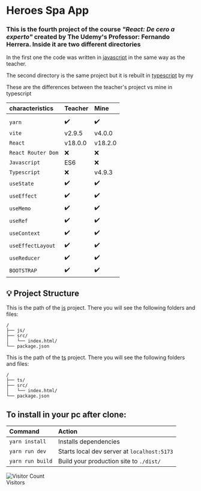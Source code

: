 <link href="js/styles.css" rel="stylesheet"></link>
<h1>Heroes Spa App</h1>

### This is the fourth project of the course _"React: De cero a experto"_ created by The Udemy's Professor: Fernando Herrera. Inside it are two different directories

In the first one the code was written in <a href="https://github.com/dialmonsalve/React-04HeroesSpaApp/tree/master/js" class="language--js">javascript</a> in the same way as the teacher.  

The second directory is the same project but it is rebuilt in <a href="https://github.com/dialmonsalve/React-04HeroesSpaApp/tree/master/ts" class="language--ts">typescript</a> by my

These are the differences between the teacher's project vs mine in typescript
 

| 	characteristics	|		Teacher	|		Mine	|
| :-----------------|:----------|:--------|
|										|						|					|
| `yarn`			      |		✔️			|	✔️		 |
| `vite` 			      |		v2.9.5  |	v4.0.0 	|
| `React`		 		    |		v18.0.0	|	v18.2.0	|
| `React Router Dom`|		❌			 |	❌		 |
| `Javascript`			|		ES6			|	 ❌  	|
| `Typescript`			|		❌			 | v4.9.3	|
| `useState`				|		✔️			|   ✔️	 |
| `useEffect`				|		✔️		  |  	✔️   |
| `useMemo`					|		✔️		  |  	✔️   |
| `useRef`					|		✔️		  |  	✔️   |
| `useContext`			|		✔️		  |  	✔️   |
| `useEffectLayout`	|		✔️		  |  	✔️   |
| `useReducer`			|		✔️		  |  	✔️   |
| `BOOTSTRAP`				|		✔️			|   ✔️   |


## 💡 Project Structure

This is the path of the <a href="https://github.com/dialmonsalve/React-04HeroesSpaApp/tree/master/js" class="language--js">js</a> project. There you will see the following folders and files:

<div class="path-js">

```
/
├── js/
├── src/
│   └── index.html/
└── package.json
```
</div>

This is the path of the <a href="https://github.com/dialmonsalve/React-04HeroesSpaApp/tree/master/ts" class="language--ts">ts</a> project. There you will see the following folders and files:

<div class="path-ts">

```
/
├── ts/
├── src/
│   └── index.html/
└── package.json
```

</div>
  
## To install in your pc after clone:  

| Command                | Action                                           |
| :--------------------- | :----------------------------------------------- |
| `yarn install`          | Installs dependencies                            |
| `yarn run dev`          | Starts local dev server at `localhost:5173`      |
| `yarn run build`        | Build your production site to `./dist/`          |  

![Visitor Count](https://profile-counter.glitch.me/dialmonsalve/count.svg)  
Visitors